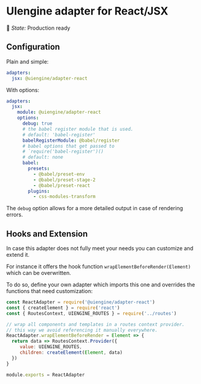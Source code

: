 # UIengine adapter for React/JSX

🚦 *State:* Production ready

## Configuration

Plain and simple:

```yaml
adapters:
  jsx: @uiengine/adapter-react
```

With options:

```yaml
adapters:
  jsx:
    module: @uiengine/adapter-react
    options:
      debug: true
      # the babel register module that is used.
      # default: 'babel-register'
      babelRegisterModule: @babel/register
      # babel options that get passed to
      # `require('babel-register')()
      # default: none
      babel:
        presets:
          - @babel/preset-env
          - @babel/preset-stage-2
          - @babel/preset-react
        plugins:
          - css-modules-transform
```

The `debug` option allows for a more detailed output in case of rendering errors.

## Hooks and Extension

In case this adapter does not fully meet your needs you can customize and extend it.

For instance it offers the hook function `wrapElementBeforeRender(Element)` which can be overwritten.

To do so, define your own adapter which imports this one and overrides the functions that need customization:

```js
const ReactAdapter = require('@uiengine/adapter-react')
const { createElement } = require('react')
const { RoutesContext, UIENGINE_ROUTES } = require('../routes')

// wrap all components and templates in a routes context provider.
// this way we avoid referencing it manually everywhere.
ReactAdapter.wrapElementBeforeRender = Element => {
  return data => RoutesContext.Provider({
     value: UIENGINE_ROUTES,
     children: createElement(Element, data)
  })
}

module.exports = ReactAdapter
```
